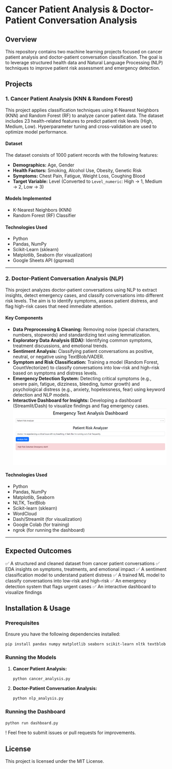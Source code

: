 # Cancer Patient Analysis & Doctor-Patient Conversation Analysis

## Overview

This repository contains two machine learning projects focused on cancer patient analysis and doctor-patient conversation classification. The goal is to leverage structured health data and Natural Language Processing (NLP) techniques to improve patient risk assessment and emergency detection.

## Projects

### 1. Cancer Patient Analysis (KNN & Random Forest)

This project applies classification techniques using K-Nearest Neighbors (KNN) and Random Forest (RF) to analyze cancer patient data. The dataset includes 23 health-related features to predict patient risk levels (High, Medium, Low). Hyperparameter tuning and cross-validation are used to optimize model performance.

#### **Dataset**

The dataset consists of 1000 patient records with the following features:

- **Demographics:** Age, Gender
- **Health Factors:** Smoking, Alcohol Use, Obesity, Genetic Risk
- **Symptoms:** Chest Pain, Fatigue, Weight Loss, Coughing Blood
- **Target Variable:** Level (Converted to `Level_numeric`: High → 1, Medium → 2, Low → 3)

#### **Models Implemented**

- K-Nearest Neighbors (KNN)
- Random Forest (RF) Classifier

#### **Technologies Used**

- Python
- Pandas, NumPy
- Scikit-Learn (sklearn)
- Matplotlib, Seaborn (for visualization)
- Google Sheets API (gspread)

---

### 2. Doctor-Patient Conversation Analysis (NLP)

This project analyzes doctor-patient conversations using NLP to extract insights, detect emergency cases, and classify conversations into different risk levels. The aim is to identify symptoms, assess patient distress, and flag high-risk cases that need immediate attention.

#### **Key Components**

- **Data Preprocessing & Cleaning:** Removing noise (special characters, numbers, stopwords) and standardizing text using lemmatization.
- **Exploratory Data Analysis (EDA):** Identifying common symptoms, treatment discussions, and emotional trends.
- **Sentiment Analysis:** Classifying patient conversations as positive, neutral, or negative using TextBlob/VADER.
- **Symptom and Risk Classification:** Training a model (Random Forest, CountVectorizer) to classify conversations into low-risk and high-risk based on symptoms and distress levels.
- **Emergency Detection System:** Detecting critical symptoms (e.g., severe pain, fatigue, dizziness, bleeding, tumor growth) and psychological distress (e.g., anxiety, hopelessness, fear) using keyword detection and NLP models.
- **Interactive Dashboard for Insights:** Developing a dashboard (Streamlit/Dash) to visualize findings and flag emergency cases.
![Alt Text](Capture.png)

#### **Technologies Used**

- Python
- Pandas, NumPy
- Matplotlib, Seaborn
- NLTK, TextBlob
- Scikit-learn (sklearn)
- WordCloud
- Dash/Streamlit (for visualization)
- Google Colab (for training)
- ngrok (for running the dashboard)

---

## Expected Outcomes

✅ A structured and cleaned dataset from cancer patient conversations
✅ EDA insights on symptoms, treatments, and emotional impact
✅ A sentiment classification model to understand patient distress
✅ A trained ML model to classify conversations into low-risk and high-risk
✅ An emergency detection system that flags urgent cases
✅ An interactive dashboard to visualize findings

## Installation & Usage

### Prerequisites

Ensure you have the following dependencies installed:

```bash
pip install pandas numpy matplotlib seaborn scikit-learn nltk textblob wordcloud dash streamlit gspread
```

### Running the Models

1. **Cancer Patient Analysis:**
   ```bash
   python cancer_analysis.py
   ```
2. **Doctor-Patient Conversation Analysis:**
   ```bash
   python nlp_analysis.py
   ```

### Running the Dashboard

```bash
python run dashboard.py
```



! Feel free to submit issues or pull requests for improvements.

## License

This project is licensed under the MIT License.





